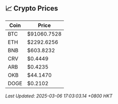 ## 📈 Crypto Prices

| Coin | Price |
| ---- | ----- |
| BTC | $91060.7528 |
| ETH | $2292.6256 |
| BNB | $603.8232 |
| CRV | $0.4449 |
| ARB | $0.4235 |
| OKB | $44.1470 |
| DOGE | $0.2102 |

_Last Updated: 2025-03-06 17:03:03.14 +0800 HKT_